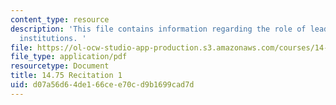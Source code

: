 ```yaml
---
content_type: resource
description: 'This file contains information regarding the role of leaders and democratic
  institutions. '
file: https://ol-ocw-studio-app-production.s3.amazonaws.com/courses/14-75-political-economy-and-economic-development-fall-2012/d07a56d64de166cee70cd9b1699cad7d_MIT14_75F12_Recitation1.pdf
file_type: application/pdf
resourcetype: Document
title: 14.75 Recitation 1
uid: d07a56d6-4de1-66ce-e70c-d9b1699cad7d
---
```

